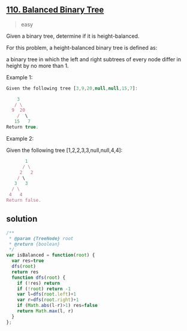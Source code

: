 ## [110. Balanced Binary Tree](https://leetcode.com/problems/balanced-binary-tree/)
> easy

Given a binary tree, determine if it is height-balanced.

For this problem, a height-balanced binary tree is defined as:

a binary tree in which the left and right subtrees of every node differ in height by no more than 1.

Example 1:
```js
Given the following tree [3,9,20,null,null,15,7]:

    3
   / \
  9  20
    /  \
   15   7
Return true.
```
Example 2:

Given the following tree [1,2,2,3,3,null,null,4,4]:
```js
       1
      / \
     2   2
    / \
   3   3
  / \
 4   4
Return false.
```

## solution

```js
/**
 * @param {TreeNode} root
 * @return {boolean}
 */
var isBalanced = function(root) {
  var res=true
  dfs(root)
  return res
  function dfs(root) {
    if (!res) return
    if (!root) return -1
    var l=dfs(root.left)+1
    var r=dfs(root.right)+1
    if (Math.abs(l-r)>1) res=false
    return Math.max(l, r)
  }
};
```
